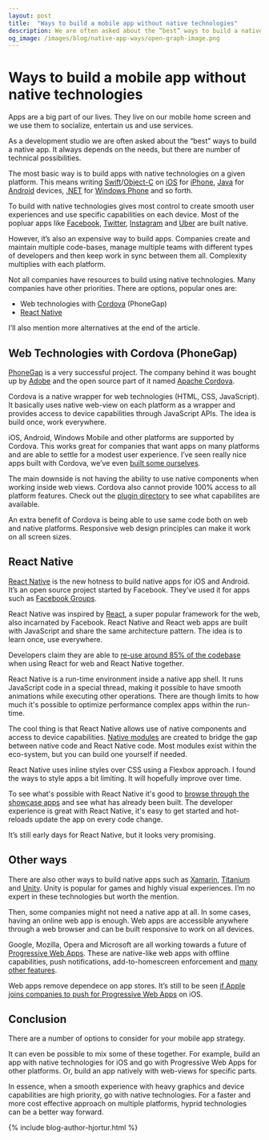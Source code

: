 ```yaml
---
layout: post
title:  "Ways to build a mobile app without native technologies"
description: We are often asked about the “best” ways to build a native app. It always depends on the needs, but there are few technical possibilities.
og_image: /images/blog/native-app-ways/open-graph-image.png
---
```


# Ways to build a mobile app without native technologies


Apps are a big part of our lives. They live on our mobile home screen and we use them to socialize, entertain us and use services. 

As a development studio we are often asked about the “best” ways to build a native app. It always depends on the needs, but there are number of technical possibilities. 

The most basic way is to build apps with native technologies on a given platform. This means writing [Swift](https://developer.apple.com/swift/)/[Object-C](https://developer.apple.com/library/content/documentation/Cocoa/Conceptual/ProgrammingWithObjectiveC/Introduction/Introduction.html) on [iOS](http://www.apple.com/ios/) for [iPhone](http://www.apple.com/iphone/), [Java](https://java.com) for [Android](https://developer.android.com/index.html) devices, [.NET](https://www.microsoft.com/net) for [Windows Phone](https://www.microsoft.com/en-us/windows/view-all?col=phones) and so forth.

To build with native technologies gives most control to create smooth user experiences and use specific capabilities on each device. Most of the popluar apps like [Facebook](https://www.facebook.com/), [Twitter](https://twitter.com/), [Instagram](https://www.instagram.com/) and [Uber](https://www.uber.com/) are built native. 

However, it’s also an expensive way to build apps. Companies create and maintain multiple code-bases, manage multiple teams with different types of developers and then keep work in sync between them all. Complexity multiplies with each platform.

Not all companies have resources to build using native technologies. Many companies have other priorities. There are options, popular ones are:

* Web technologies with [Cordova](https://cordova.apache.org/) (PhoneGap)
* [React Native](https://facebook.github.io/react-native/)

I’ll also mention more alternatives at the end of the article.


## Web Technologies with Cordova (PhoneGap)

[PhoneGap](http://phonegap.com/) is a very successful project. The company behind it was bought up by [Adobe](https://www.adobe.com/) and the open source part of it named [Apache Cordova](https://cordova.apache.org/).

Cordova is a native wrapper for web technologies (HTML, CSS, JavaScript). It basically uses native web-view on each platform as a wrapper and provides access to device capabilities through JavaScript APIs. The idea is build once, work everywhere.

iOS, Android, Windows Mobile and other platforms are supported by Cordova. This works great for companies that want apps on many platforms and are able to settle for a modest user experience. I’ve seen really nice apps built with Cordova, we’ve even [built some ourselves](https://14islands.com/blog/2016/03/03/why-we-chose-react-for-hybrid-app/). 

The main downside is not having the ability to use native components  when working inside web views. Cordova also cannot provide 100% access to all platform features. Check out the [plugin directory](https://cordova.apache.org/plugins/) to see what capabilites are available.

An extra benefit of Cordova is being able to use same code both on web and native platforms. Responsive web design principles can make it work on all screen sizes.


## React Native

[React Native](https://facebook.github.io/react-native/) is the new hotness to build native apps for iOS and Android. It’s an open source project started by Facebook. They’ve used it for apps such as [Facebook Groups](http://newsroom.fb.com/news/2014/11/introducing-the-facebook-groups-app/).

React Native was inspired by [React](https://facebook.github.io/react/), a super popular framework for the web, also incarnated by Facebook. React Native and React web apps are built with JavaScript and share the same architecture pattern. The idea is to learn once, use everywhere.

Developers claim they are able to [re-use around 85% of the codebase](http://nerds.airbnb.com/facebook-react-native/) when using React for web and React Native together. 

React Native is a run-time environment inside a native app shell. It runs JavaScript code in a special thread, making it possible to have smooth animations while executing other operations. There are though limits to how much it's possible to optimize performance complex apps within the run-time.

The cool thing is that React Native allows use of native components and access to device capabilities. [Native modules](https://facebook.github.io/react-native/docs/native-modules-ios.html) are created to bridge the gap between native code and React Native code. Most modules exist within the eco-system, but you can build one yourself if needed.

React Native uses inline styles over CSS using a Flexbox approach. I found the ways to style apps a bit limiting. It will hopefully improve over time. 

To see what's possible with React Native it's good to [browse through the showcase apps](https://facebook.github.io/react-native/showcase.html) and see what has already been built. The developer experience is great with React Native, it's easy to get started and hot-reloads update the app on every code change.

It’s still early days for React Native, but it looks very promising.

## Other ways

There are also other ways to build native apps such as [Xamarin](Xamarin), [Titanium](http://www.appcelerator.com/) and [Unity](https://unity3d.com/). Unity is popular for games and highly visual experiences. I’m no expert in these technologies but worth the mention.

Then, some companies might not need a native app at all. In some cases, having an online web app is enough. Web apps are accessible anywhere through a web browser and can be built responsive to work on all devices.

Google, Mozilla, Opera and Microsoft are all working towards a future of [Progressive Web Apps](https://14islands.com/blog/2016/05/29/progressive-web-apps-catching-up-on-mobile/). These are native-like web apps with offline capabilities, push notifications, add-to-homescreen enforcement and [many other features](https://developers.google.com/web/progressive-web-apps/). 

Web apps remove dependece on app stores. It’s still to be seen [if Apple joins companies to push for Progressive Web Apps](https://medium.com/14islands-stories/does-apple-have-the-courage-to-push-the-web-af71812e6372#.9rwjfdjdw) on iOS. 

## Conclusion

There are a number of options to consider for your mobile app strategy. 

It can even be possible to mix some of these together. For example, build an app with native technologies for iOS and go with Progressive Web Apps for other platforms. Or, build an app natively with web-views for specific parts.

In essence, when a smooth experience with heavy graphics and device capabilities are high priority, go with native technologies. For a faster and more cost effective approach on multiple platforms, hyprid technologies can be a better way forward.

{% include blog-author-hjortur.html %}


